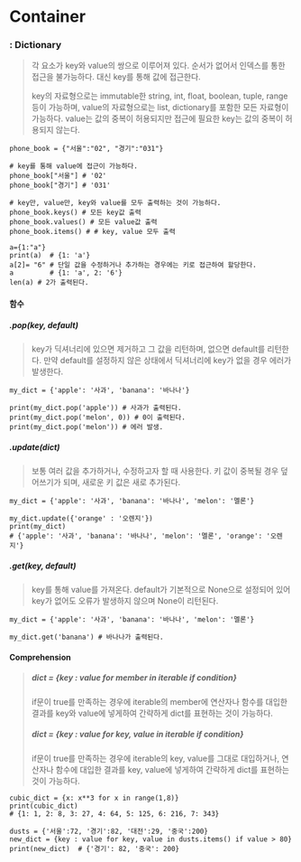 # Container

### : Dictionary

>  각 요소가 key와 value의 쌍으로 이루어져 있다. 순서가 없어서 인덱스를 통한 접근을 불가능하다. 대신 key를 통해 값에 접근한다.
>
>  key의 자료형으로는 immutable한 string, int, float, boolean, tuple, range 등이 가능하며, value의 자료형으로는 list, dictionary를 포함한 모든 자료형이 가능하다. value는 값의 중복이 허용되지만 접근에 필요한 key는 값의 중복이 허용되지 않는다.

```
phone_book = {"서울":"02", "경기":"031"} 

# key를 통해 value에 접근이 가능하다.
phone_book["서울"] # '02'
phone_book["경기"] # '031'

# key만, value만, key와 value를 모두 출력하는 것이 가능하다.
phone_book.keys() # 모든 key값 출력
phone_book.values() # 모든 value값 출력
phone_book.items() # # key, value 모두 출력

a={1:"a"}
print(a)  # {1: 'a'}
a[2]= "6" # 단일 값을 수정하거나 추가하는 경우에는 키로 접근하여 할당한다. 
a         # {1: 'a', 2: '6'}
len(a) # 2가 출력된다.
```



#### 함수

##### .pop(key, default)

>  key가 딕셔너리에 있으면 제거하고 그 값을 리턴하며, 없으면 default를 리턴한다. 만약 default를 설정하지 않은 상태에서 딕셔너리에 key가 없을 경우 에러가 발생한다.

```
my_dict = {'apple': '사과', 'banana': '바나나'}

print(my_dict.pop('apple')) # 사과가 출력된다.
print(my_dict.pop('melon', 0)) # 0이 출력된다.
print(my_dict.pop('melon')) # 에러 발생.
```

##### .update(dict)

>  보통 여러 값을 추가하거나, 수정하고자 할 때 사용한다.  키 값이 중복될 경우 덮어쓰기가 되며, 새로운 키 값은 새로 추가된다.

```
my_dict = {'apple': '사과', 'banana': '바나나', 'melon': '멜론'}

my_dict.update({'orange' : '오렌지'})
print(my_dict)
# {'apple': '사과', 'banana': '바나나', 'melon': '멜론', 'orange': '오렌지'}
```

##### .get(key, default)

>  key를 통해 value를 가져온다. default가 기본적으로 None으로 설정되어 있어 key가 없어도 오류가 발생하지 않으며 None이 리턴된다.

```
my_dict = {'apple': '사과', 'banana': '바나나', 'melon': '멜론'}

my_dict.get('banana') # 바나나가 출력된다.
```



#### Comprehension

> ##### dict = {key : value for member in iterable if condition}
>
>  if문이 true를 만족하는 경우에 iterable의 member에 연산자나 함수를 대입한 결과를 key와 value에 넣게하여 간략하게 dict를 표현하는 것이 가능하다.
>
> ##### dict = {key : value for key, value in iterable if condition}
>
>  if문이 true를 만족하는 경우에 iterable의 key, value를 그대로 대입하거나, 연산자나 함수에 대입한 결과를 key, value에 넣게하여 간략하게 dict를 표현하는 것이 가능하다.

```
cubic_dict = {x: x**3 for x in range(1,8)}
print(cubic_dict)
# {1: 1, 2: 8, 3: 27, 4: 64, 5: 125, 6: 216, 7: 343}

dusts = {'서울':72, '경기':82, '대전':29, '중국':200}
new_dict = {key : value for key, value in dusts.items() if value > 80}
print(new_dict)  # {'경기': 82, '중국': 200}
```

